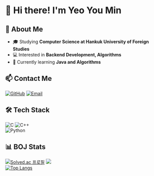 # 👋 Hi there! I'm Yeo You Min
## 🚀 About Me  
- 🎓 Studying **Computer Science at Hankuk University of Foreign Studies**  
- 💻 Interested in **Backend Development, Algorithms**  
- 🌱 Currently learning **Java and Algorithms**  

## 📫 Contact Me  
[![GitHub](https://img.shields.io/badge/GitHub-181717?style=flat-square&logo=github&logoColor=white)](https://github.com/yumin1020)
[![Email](https://img.shields.io/badge/Email-D14836?style=flat-square&logo=gmail&logoColor=white)](mailto:yeoy0909@hufs.ac.kr)

## 🛠️ Tech Stack
![C](https://img.shields.io/badge/C-00599C?style=flat-square&logo=c&logoColor=white) 
![C++](https://img.shields.io/badge/C++-00599C?style=flat-square&logo=c%2B%2B&logoColor=white)  
![Python](https://img.shields.io/badge/Python-3776AB?style=flat-square&logo=python&logoColor=white)

## 📊 BOJ Stats  
[![Solved.ac
프로필](http://mazassumnida.wtf/api/v2/generate_badge?boj=yeoy0909)](https://solved.ac/yeoy0909)  <img src="http://mazandi.herokuapp.com/api?handle=yeoy0909&theme=warm"/>  
[![Top Langs](https://github-readme-stats.vercel.app/api/top-langs/?username=yeoy0909)](https://github.com/yeoy0909/github-readme-stats)
<!--
**yumin1020/yumin1020** is a ✨ _special_ ✨ repository because its `README.md` (this file) appears on your GitHub profile.

Here are some ideas to get you started:

- 🔭 I’m currently working on ...
- 👯 I’m looking to collaborate on ...
- 🤔 I’m looking for help with ...
- 💬 Ask me about ...
- 📫 How to reach me: ...
- 😄 Pronouns: ...
- ⚡ Fun fact: ...
-->
